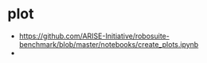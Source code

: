 # plot

- https://github.com/ARISE-Initiative/robosuite-benchmark/blob/master/notebooks/create_plots.ipynb
- 